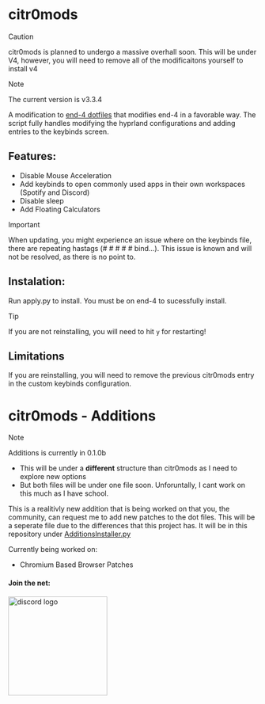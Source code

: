# citr0mods
> [!CAUTION]
> citr0mods is planned to undergo a massive overhall soon. This will be under V4, however, you will need to remove all of the modificaitons yourself to install v4


> [!NOTE]
> The current version is v3.3.4

A modification to [end-4 dotfiles](https://github.com/end-4/dots-hyprland/) that modifies end-4 in a favorable way. The script fully handles modifying the hyprland configurations and adding entries to the keybinds screen.

## Features:
* Disable Mouse Acceleration
* Add keybinds to open commonly used apps in their own workspaces (Spotify and Discord)
* Disable sleep 
* Add Floating Calculators

> [!IMPORTANT]
> When updating, you might experience an issue where on the keybinds file, there are repeating hastags (# # # # # bind...). This issue is known and will not be resolved, as there is no point to.

## Instalation:
Run apply.py to install. You must be on end-4 to sucessfully install.

> [!TIP]
> If you are not reinstalling, you will need to hit `y` for restarting!

## Limitations
If you are reinstalling, you will need to remove the previous citr0mods entry in the custom keybinds configuration.

# citr0mods - Additions
> [!NOTE]
> Additions is currently in 0.1.0b
> * This will be under a __different__ structure than citr0mods as I need to explore new options
> * But both files will be under one file soon. Unforuntally, I cant work on this much as I have school.

This is a realitivly new addition that is being worked on that you, the community, can request me to add new patches to the dot files.
This will be a seperate file due to the differences that this project has. It will be in this repository under [AdditionsInstaller.py](https://github.com/citr0net/citr0mods/blob/main/AdditionsInstaller.py)

Currently being worked on:
* Chromium Based Browser Patches

#### Join the net:
<a href="https://discord.gg/KVkjjswV2u"><img src="https://img.shields.io/badge/-Discord-5865F2?style=flat&logo=discord&logoColor=fff" width="200" alt="discord logo"/> </a>
